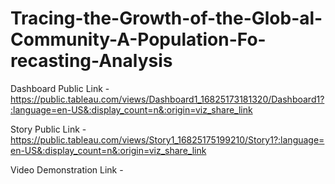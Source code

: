 # Tracing-the-Growth-of-the-Glob-al-Community-A-Population-Fo-recasting-Analysis


Dashboard Public Link - https://public.tableau.com/views/Dashboard1_16825173181320/Dashboard1?:language=en-US&:display_count=n&:origin=viz_share_link

Story Public Link - https://public.tableau.com/views/Story1_16825175199210/Story1?:language=en-US&:display_count=n&:origin=viz_share_link

Video Demonstration Link - 
